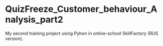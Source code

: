# QuizFreeze_Customer_behaviour_Analysis_part2
My second training project using Pyhon in online-school SkillFactory (RUS version).
